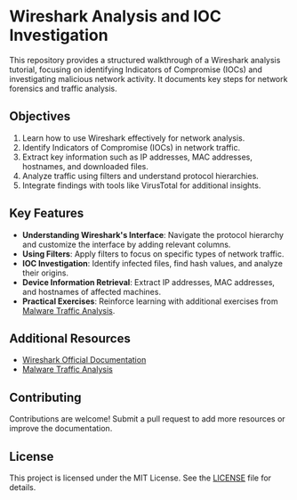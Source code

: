 # Wireshark Analysis and IOC Investigation

This repository provides a structured walkthrough of a Wireshark analysis tutorial, focusing on identifying Indicators of Compromise (IOCs) and investigating malicious network activity. It documents key steps for network forensics and traffic analysis.

## Objectives

1. Learn how to use Wireshark effectively for network analysis.
2. Identify Indicators of Compromise (IOCs) in network traffic.
3. Extract key information such as IP addresses, MAC addresses, hostnames, and downloaded files.
4. Analyze traffic using filters and understand protocol hierarchies.
5. Integrate findings with tools like VirusTotal for additional insights.

## Key Features

- **Understanding Wireshark's Interface**: Navigate the protocol hierarchy and customize the interface by adding relevant columns.
- **Using Filters**: Apply filters to focus on specific types of network traffic.
- **IOC Investigation**: Identify infected files, find hash values, and analyze their origins.
- **Device Information Retrieval**: Extract IP addresses, MAC addresses, and hostnames of affected machines.
- **Practical Exercises**: Reinforce learning with additional exercises from [Malware Traffic Analysis](https://malware-traffic-analysis.net).

## Additional Resources

- [Wireshark Official Documentation](https://www.wireshark.org/docs/wsug_html_chunked/)
- [Malware Traffic Analysis](https://malware-traffic-analysis.net)

## Contributing

Contributions are welcome! Submit a pull request to add more resources or improve the documentation.

## License

This project is licensed under the MIT License. See the [LICENSE](LICENSE) file for details.
